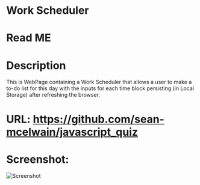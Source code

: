 # Work Scheduler
# Read ME
# Description

This is WebPage containing a Work Scheduler that allows a user to make a to-do list for this day with the inputs for each time block persisting (in Local Storage) after refreshing the browser. 

# URL: https://github.com/sean-mcelwain/javascript_quiz

# Screenshot:

![Screenshot](https://sean-mcelwain.github.io/sean-mcelwain/work-scheduler/assets/images/screenshot.jpg)


